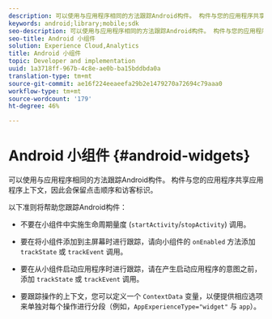 ```yaml
---
description: 可以使用与应用程序相同的方法跟踪Android构件。 构件与您的应用程序共享应用程序上下文，因此会保留点击顺序和访客标识。
keywords: android;library;mobile;sdk
seo-description: 可以使用与应用程序相同的方法跟踪Android构件。 构件与您的应用程序共享应用程序上下文，因此会保留点击顺序和访客标识。
seo-title: Android 小组件
solution: Experience Cloud,Analytics
title: Android 小组件
topic: Developer and implementation
uuid: 1a3718ff-967b-4c8e-ae0b-ba15bddbda0a
translation-type: tm+mt
source-git-commit: ae16f224eeaeefa29b2e1479270a72694c79aaa0
workflow-type: tm+mt
source-wordcount: '179'
ht-degree: 46%

---
```



# Android 小组件 {#android-widgets}

可以使用与应用程序相同的方法跟踪Android构件。 构件与您的应用程序共享应用程序上下文，因此会保留点击顺序和访客标识。

以下准则将帮助您跟踪Android构件：

* 不要在小组件中实施生命周期量度 (`startActivity`/`stopActivity`) 调用。

* 要在将小组件添加到主屏幕时进行跟踪，请向小组件的 `onEnabled` 方法添加 `trackState` 或 `trackEvent` 调用。

* 要在从小组件启动应用程序时进行跟踪，请在产生启动应用程序的意图之前，添加 `trackState` 或 `trackEvent` 调用。

* 要跟踪操作的上下文，您可以定义一个 `ContextData` 变量，以便提供相应选项来单独对每个操作进行分段（例如，`AppExperienceType="widget"` 与 `app`）。


